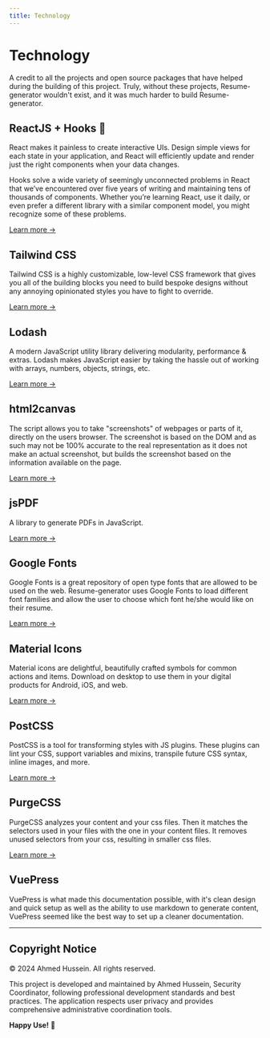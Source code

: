 ```yaml
---
title: Technology
---
```


# Technology

A credit to all the projects and open source packages that have helped during the building of this project. Truly, without these projects, Resume-generator wouldn't exist, and it was much harder to build Resume-generator.

## ReactJS + Hooks 🎉

React makes it painless to create interactive UIs. Design simple views for each state in your application, and React will efficiently update and render just the right components when your data changes.

Hooks solve a wide variety of seemingly unconnected problems in React that we’ve encountered over five years of writing and maintaining tens of thousands of components. Whether you’re learning React, use it daily, or even prefer a different library with a similar component model, you might recognize some of these problems.

[Learn more &rarr; ](https://reactjs.org/)

## Tailwind CSS

Tailwind CSS is a highly customizable, low-level CSS framework that gives you all of the building blocks you need to build bespoke designs without any annoying opinionated styles you have to fight to override.

[Learn more &rarr; ](https://tailwindcss.com/)

## Lodash

A modern JavaScript utility library delivering modularity, performance & extras. Lodash makes JavaScript easier by taking the hassle out of working with arrays, numbers, objects, strings, etc.

[Learn more &rarr; ](https://lodash.com/)

## html2canvas

The script allows you to take "screenshots" of webpages or parts of it, directly on the users browser. The screenshot is based on the DOM and as such may not be 100% accurate to the real representation as it does not make an actual screenshot, but builds the screenshot based on the information available on the page.

[Learn more &rarr; ](https://github.com/niklasvh/html2canvas)

## jsPDF

A library to generate PDFs in JavaScript.

[Learn more &rarr; ](https://github.com/MrRio/jsPDF)

## Google Fonts

Google Fonts is a great repository of open type fonts that are allowed to be used on the web. Resume-generator uses Google Fonts to load different font families and allow the user to choose which font he/she would like on their resume.

[Learn more &rarr; ](https://fonts.google.com/)

## Material Icons

Material icons are delightful, beautifully crafted symbols for common actions and items. Download on desktop to use them in your digital products for Android, iOS, and web.

[Learn more &rarr; ](https://material.io/resources/icons/)

## PostCSS

PostCSS is a tool for transforming styles with JS plugins. These plugins can lint your CSS, support variables and mixins, transpile future CSS syntax, inline images, and more.

[Learn more &rarr; ](https://postcss.org/)

## PurgeCSS

PurgeCSS analyzes your content and your css files. Then it matches the selectors used in your files with the one in your content files. It removes unused selectors from your css, resulting in smaller css files.

[Learn more &rarr; ](https://github.com/FullHuman/purgecss)

## VuePress

VuePress is what made this documentation possible, with it's clean design and quick setup as well as the ability to use markdown to generate content, VuePress seemed like the best way to set up a cleaner documentation.

---

## Copyright Notice

© 2024 Ahmed Hussein. All rights reserved.

This project is developed and maintained by Ahmed Hussein, Security Coordinator, following professional development standards and best practices. The application respects user privacy and provides comprehensive administrative coordination tools.

**Happy Use!** 🚀

